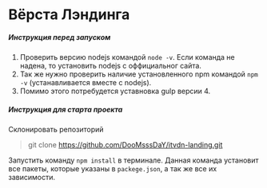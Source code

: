 # Вёрста Лэндинга

##### Инструкция перед запуском

1) Проверить версию nodejs командой `node -v`. Если команда не надена, то установить nodejs с оффициальног сайта.
2) Так же нужно проверить наличие установленного npm командой `npm -v` (устанавливается вместе с nodejs).
3) Помимо этого потребудется уставновка gulp версии 4.

##### Инструкция для старта проекта

Склонировать репозиторий
> git clone https://github.com/DooMsssDaY/itvdn-landing.git

Запустить команду `npm install` в терминале. Данная команда установит все пакеты, которые указаны в `packege.json`,
 а так же все их зависимости.  